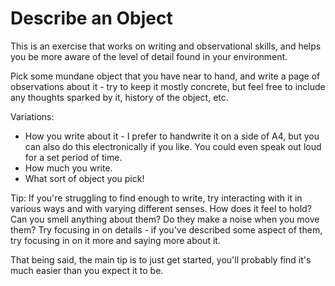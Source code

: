 # Describe an Object

This is an exercise that works on writing and observational skills, and helps you be more aware of the level of detail found in your environment.

Pick some mundane object that you have near to hand, and write a page of observations about it - try to keep it mostly concrete, but feel free to include any thoughts sparked by it, history of the object, etc.

Variations:

* How you write about it - I prefer to handwrite it on a side of A4, but you can also do this electronically if you like. You could even speak out loud for a set period of time.
* How much you write.
* What sort of object you pick!

Tip: If you're struggling to find enough to write, try interacting with it in various ways and with varying different senses. How does it feel to hold? Can you smell anything about them? Do they make a noise when you move them? Try focusing in on details - if you've described some aspect of them, try focusing in on it more and saying more about it.

That being said, the main tip is to just get started, you'll probably find it's much easier than you expect it to be.
